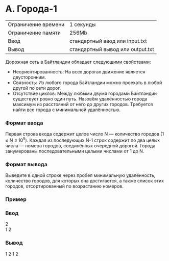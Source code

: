 # A. Города-1

|                     |                                  |
| ------------------- | -------------------------------- |
| Ограничение времени | 1 секунды                        |
| Ограничение памяти  | 256Mb                             |
| Ввод                | стандартный ввод или input.txt   |
| Вывод               | стандартный вывод или output.txt |

Дорожная сеть в Байтландии обладает следующими свойствами:

- Неориентированность: На всех дорогах движение является двусторонним.
- Связность: Из любого города Байтландии можно проехать в любой другой по сети дорог.
- Отсутствие циклов: Между любыми двумя городами Байтландии существует ровно один путь.
Назовём удалённостью города максимум из расстояний от него до других городов. Требуется найти все города с минимальной удалённостью.

### Формат ввода
Первая строка входа содержит целое число N — количество городов (1 ≤ N ≤ $10^5$). Каждая из последующих N-1 строк содержит по два целых числа — номера городов, соединённых очередной дорогой. Города занумерованы последовательными целыми числами от 1 до N.

### Формат вывода
Выведите в одной строке через пробел минимальную удалённость, количество городов, для которых она достигается, а также список этих городов, отсортированный по возрастанию номеров.

### Пример
### Ввод	
2 <br>
1 2 <br>

### Вывод
1 2 1 2

